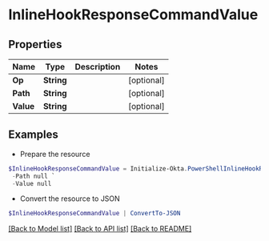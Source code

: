 # InlineHookResponseCommandValue
## Properties

Name | Type | Description | Notes
------------ | ------------- | ------------- | -------------
**Op** | **String** |  | [optional] 
**Path** | **String** |  | [optional] 
**Value** | **String** |  | [optional] 

## Examples

- Prepare the resource
```powershell
$InlineHookResponseCommandValue = Initialize-Okta.PowerShellInlineHookResponseCommandValue  -Op null `
 -Path null `
 -Value null
```

- Convert the resource to JSON
```powershell
$InlineHookResponseCommandValue | ConvertTo-JSON
```

[[Back to Model list]](../README.md#documentation-for-models) [[Back to API list]](../README.md#documentation-for-api-endpoints) [[Back to README]](../README.md)

